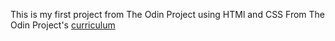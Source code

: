 This is my first project from The Odin Project using HTMl and CSS
From The Odin Project's [curriculum](http://www.theodinproject.com/web-development-101/html-css)
